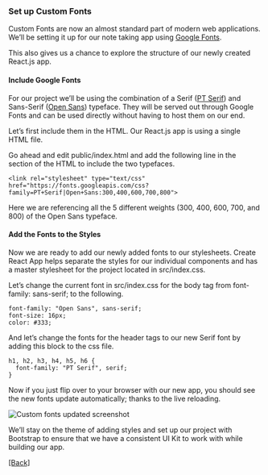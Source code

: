 ### **Set up Custom Fonts**
Custom Fonts are now an almost standard part of modern web applications. We’ll be setting it up for our note taking app using [Google Fonts](https://fonts.google.com/).

This also gives us a chance to explore the structure of our newly created React.js app.

#### Include Google Fonts
For our project we’ll be using the combination of a Serif ([PT Serif](https://fonts.google.com/specimen/PT+Serif)) and Sans-Serif ([Open Sans](https://fonts.google.com/specimen/Open+Sans)) typeface. They will be served out through Google Fonts and can be used directly without having to host them on our end.

Let’s first include them in the HTML. Our React.js app is using a single HTML file.

Go ahead and edit public/index.html and add the following line in the <head> section of the HTML to include the two typefaces.

```
<link rel="stylesheet" type="text/css" href="https://fonts.googleapis.com/css?family=PT+Serif|Open+Sans:300,400,600,700,800">
```

Here we are referencing all the 5 different weights (300, 400, 600, 700, and 800) of the Open Sans typeface.

#### Add the Fonts to the Styles
Now we are ready to add our newly added fonts to our stylesheets. Create React App helps separate the styles for our individual components and has a master stylesheet for the project located in src/index.css.

Let’s change the current font in src/index.css for the body tag from font-family: sans-serif; to the following.

```
font-family: "Open Sans", sans-serif;
font-size: 16px;
color: #333;
```

And let’s change the fonts for the header tags to our new Serif font by adding this block to the css file.

```
h1, h2, h3, h4, h5, h6 {
  font-family: "PT Serif", serif;
}
```

Now if you just flip over to your browser with our new app, you should see the new fonts update automatically; thanks to the live reloading.

![Custom fonts updated screenshot](https://d33wubrfki0l68.cloudfront.net/4e8f3c16b83dac7e159ad04624085ee0d59cc2c3/790cb/assets/custom-fonts-updated.png)

We’ll stay on the theme of adding styles and set up our project with Bootstrap to ensure that we have a consistent UI Kit to work with while building our app.


[[Back]](https://github.com/eksant/serverless-react-aws)
